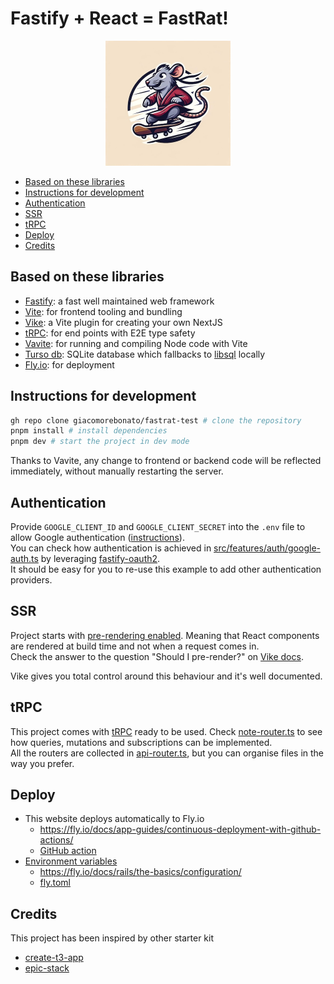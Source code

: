# Fastify + React = FastRat! <!-- omit from toc -->

<p align="center">
  <img 
    src="https://github.com/giacomorebonato/fastrat/blob/main/src/images/logo.jpg?raw=true" 
    alt="A rat on a skateboard"
    width='200'
    height='200'
  />
</p>

- [Based on these libraries](#based-on-these-libraries)
- [Instructions for development](#instructions-for-development)
- [Authentication](#authentication)
- [SSR](#ssr)
- [tRPC](#trpc)
- [Deploy](#deploy)
- [Credits](#credits)

## Based on these libraries

* [Fastify](https://fastify.dev): a fast well maintained web framework
* [Vite](https://vitejs.dev): for frontend tooling and bundling
* [Vike](https://vike.dev): a Vite plugin for creating your own NextJS
* [tRPC](https://trpc.io/docs/server/adapters/fastify): for end points with E2E type safety
* [Vavite](https://github.com/cyco130/vavite): for running and compiling Node code with Vite
* [Turso db](https://turso.tech): SQLite database which fallbacks to [libsql](https://github.com/tursodatabase/libsql) locally
* [Fly.io](https://fly.io): for deployment

## Instructions for development

```bash
gh repo clone giacomorebonato/fastrat-test # clone the repository
pnpm install # install dependencies
pnpm dev # start the project in dev mode
```

Thanks to Vavite, any change to frontend or backend code will be reflected immediately, without manually restarting the server.

## Authentication

Provide `GOOGLE_CLIENT_ID` and `GOOGLE_CLIENT_SECRET` into the `.env` file to allow Google authentication ([instructions](https://www.balbooa.com/help/gridbox-documentation/integrations/other/google-client-id)).  
You can check how authentication is achieved in [src/features/auth/google-auth.ts](src/features/auth/google-auth.ts) by leveraging [fastify-oauth2](https://github.com/fastify/fastify-oauth2).  
It should be easy for you to re-use this example to add other authentication providers.


## SSR

Project starts with [pre-rendering enabled](vite.config.ts#L26). Meaning that React components are rendered at build time and not when a request comes in.  
Check the answer to the question "Should I pre-render?" on [Vike docs](https://vike.dev/pre-rendering#should-i-pre-render).

Vike gives you total control around this behaviour and it's well documented.

## tRPC

This project comes with [tRPC](https://trpc.io) ready to be used.
Check [note-router.ts](src/features/notes/note-router.ts) to see how queries, mutations and subscriptions can be implemented.  
All the routers are collected in [api-router.ts](src/features/server/api-router.ts), but you can organise files in the way you prefer.

## Deploy

* This website deploys automatically to Fly.io
  * https://fly.io/docs/app-guides/continuous-deployment-with-github-actions/
  * [GitHub action](.github/workflows/fly.yml)
* [Environment variables](src/features/server/env.ts)
  * https://fly.io/docs/rails/the-basics/configuration/
  * [fly.toml](fly.toml)

## Credits

This project has been inspired by other starter kit

- [create-t3-app](https://github.com/t3-oss/create-t3-app)
- [epic-stack](https://github.com/epicweb-dev/epic-stack)
